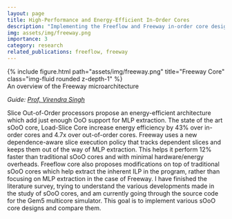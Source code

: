 ```yaml
---
layout: page
title: High-Performance and Energy-Efficient In-Order Cores
description: "Implementing the Freeflow and Freeway in-order core designs which help increase performance and energy efficiency"
img: assets/img/freeway.png
importance: 3
category: research
related_publications: freeflow, freeway
---
```


<div class="row">
    <div class="col-sm mt-4 mt-md-0">
        {% include figure.html path="assets/img/freeway.png" title="Freeway Core" class="img-fluid rounded z-depth-1" %}
    </div>
</div>
<div class="caption">
    An overview of the Freeway microarchitecture
</div>

_Guide: [Prof. Virendra Singh](https://www.ee.iitb.ac.in/~viren/)_  

Slice Out-of-Order processors propose an energy-efficient architecture which add just enough OoO support for MLP extraction. The state of the art sOoO core, Load-Slice Core increase energy efficiency by 43% over in-order cores and 4.7x over out-of-order cores. Freeway uses a new dependence-aware slice execution policy that tracks dependent slices and keeps them out of the way of MLP extraction. This helps it perform 12% faster than traditional sOoO cores and with minimal hardware/energy overheads. Freeflow core also proposes modifications on top of traditional sOoO cores which help extract the inherent ILP in the program, rather than focusing on MLP extraction in the case of Freeway. I have finished the literature survey, trying to understand the various developments made in the study of sOoO cores, and am currently going through the source code for the Gem5 multicore simulator. This goal is to implement various sOoO core designs and compare them.
